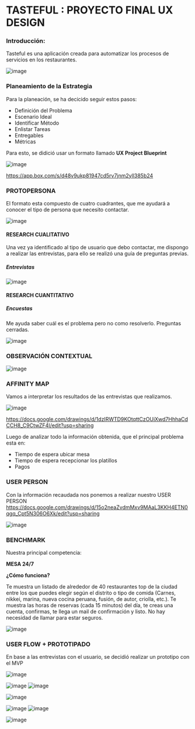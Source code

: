 # TASTEFUL : PROYECTO FINAL UX DESIGN 

### Introducción: 

Tasteful es una aplicación creada para automatizar los procesos de servicios en los restaurantes.  

![image](https://user-images.githubusercontent.com/32310873/37545779-31fc93e8-2938-11e8-86e7-3694a8efa6bf.png)

### Planeamiento de la Estrategia

Para la planeación, se ha decicido seguir estos pasos:

- Definición del Problema
- Escenario Ideal
- Identificar Método
- Enlistar Tareas
- Entregables
- Métricas

Para esto, se didició usar un formato llamado **UX Project Blueprint**

![image](https://user-images.githubusercontent.com/32310873/37546099-55cf49b8-2939-11e8-8c06-64982f35f324.png)

https://app.box.com/s/d48v9ukp81947cd5rv7jnm2yll385b24

### PROTOPERSONA

El formato esta compuesto de cuatro cuadrantes, que me ayudará a conocer el tipo de persona que necesito contactar.

![image](https://user-images.githubusercontent.com/32310873/37547067-952ad4e8-293d-11e8-89dc-f320ad76f42f.png)

#### RESEARCH CUALITATIVO

Una vez ya identificado al tipo de usuario que debo contactar, me dispongo a realizar las entrevistas, para ello se realizó una guía de preguntas previas.

##### Entrevistas

![image](https://user-images.githubusercontent.com/32310873/37546353-6971ff78-293a-11e8-8f10-93bb7a3d09e3.png)

#### RESEARCH CUANTITATIVO

##### Encuestas

Me ayuda saber cuál es el problema pero no como resolverlo. Preguntas cerradas.

![image](https://user-images.githubusercontent.com/32310873/37610682-42e0c87c-2b6e-11e8-9267-01c14722a45b.png)

### OBSERVACIÓN CONTEXTUAL

![image](https://user-images.githubusercontent.com/32310873/37546868-d9c13968-293c-11e8-890d-45fd521469b0.png)

### AFFINITY  MAP

Vamos a interpretar los resultados de las entrevistas que realizamos.

![image](https://user-images.githubusercontent.com/32310873/37608581-eeccaca6-2b68-11e8-8029-479b330a9667.png)

https://docs.google.com/drawings/d/1dzIRWTD9KOtqttCzOUiXwd7HhhaCdCCH8_C9CtwZF4I/edit?usp=sharing

Luego de analizar todo la información obtenida, que el principal problema esta en:

- Tiempo de espera ubicar mesa
- Tiempo de espera recepcionar los platillos
- Pagos

### USER PERSON

Con la información recaudada nos ponemos a realizar nuestro USER PERSON
https://docs.google.com/drawings/d/15o2neaZvdmMxv9MAaL3KKH4ETN0qgq_Cpt5N306O6Xk/edit?usp=sharing

![image](https://user-images.githubusercontent.com/32310873/37609572-6bc0c876-2b6b-11e8-94e0-9ae233638acb.png)

### BENCHMARK

Nuestra principal competencia:

**MESA 24/7**

**¿Cómo funciona?**

Te muestra un listado de alrededor de 40 restaurantes top de la ciudad entre los que puedes elegir según el distrito o tipo de comida (Carnes, nikkei, marina, nueva cocina peruana, fusión, de autor, criolla, etc.). Te muestra las horas de reservas (cada 15 minutos) del día, te creas una cuenta, confirmas, te llega un mail de confirmación y listo. No hay necesidad de llamar para estar seguros.


![image](https://user-images.githubusercontent.com/32310873/37609717-dd4dee92-2b6b-11e8-91ee-3d1d0500bed3.png)


### USER FLOW + PROTOTIPADO

En base a las entrevistas con el usuario, se decidió realizar un prototipo con el MVP 

![image](https://user-images.githubusercontent.com/32310873/37831960-31d3dbfa-2e75-11e8-8a4d-e58fac228de3.png)


![image](https://user-images.githubusercontent.com/32310873/37844940-3e6dfec8-2e97-11e8-934d-f3b6ae93329c.png)
![image](https://user-images.githubusercontent.com/32310873/37844964-4b56eef6-2e97-11e8-818c-6561d5f21efc.png)

![image](https://user-images.githubusercontent.com/32310873/37844955-4580b732-2e97-11e8-89ab-ff771d6b6b68.png)

![image](https://user-images.githubusercontent.com/32310873/37844975-52174542-2e97-11e8-8dc6-947b5c7b401e.png)
![image](https://user-images.githubusercontent.com/32310873/37845330-38d5b720-2e98-11e8-823d-209b8bf25f4d.png)

![image](https://user-images.githubusercontent.com/32310873/37844999-5cd65568-2e97-11e8-82c8-a2962753c0eb.png)
